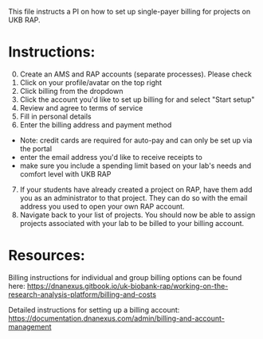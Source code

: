 This file instructs a PI on how to set up single-payer billing for projects on UKB RAP. 

# Instructions: 
0. Create an AMS and RAP accounts (separate processes). Please check 
1. Click on your profile/avatar on the top right 
2. Click billing from the dropdown 
3. Click the account you'd like to set up billing for and select "Start setup"
4. Review and agree to terms of service 
5. Fill in personal details
6. Enter the billing address and payment method 
  - Note: credit cards are required for auto-pay and can only be set up via the portal 
  - enter the email address you'd like to receive receipts to 
  - make sure you include a spending limit based on your lab's needs and comfort level with UKB RAP
7. If your students have already created a project on RAP, have them add you as an administrator to that project. They can do so with the email address you used to open your own RAP account. 
8. Navigate back to your list of projects. You should now be able to assign projects associated with your lab to be billed to your billing account. 


# Resources: 
Billing instructions for individual and group billing options can be found here: https://dnanexus.gitbook.io/uk-biobank-rap/working-on-the-research-analysis-platform/billing-and-costs

Detailed instructions for setting up a billing account: https://documentation.dnanexus.com/admin/billing-and-account-management
